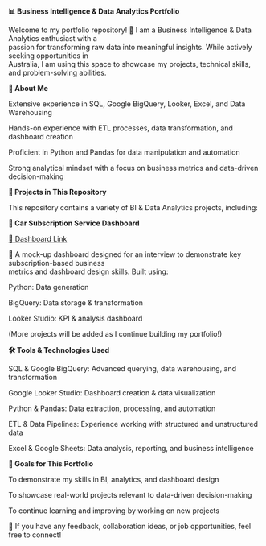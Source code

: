 **📊 Business Intelligence & Data Analytics Portfolio**

Welcome to my portfolio repository! 👋 I am a Business Intelligence & Data Analytics enthusiast with a <br>passion for transforming raw data into meaningful insights. While actively seeking opportunities in <br>Australia, I am using this space to showcase my projects, technical skills, and problem-solving abilities.
<br>

**🚀 About Me**

Extensive experience in SQL, Google BigQuery, Looker, Excel, and Data Warehousing

Hands-on experience with ETL processes, data transformation, and dashboard creation

Proficient in Python and Pandas for data manipulation and automation

Strong analytical mindset with a focus on business metrics and data-driven decision-making
<br>

**📂 Projects in This Repository**

This repository contains a variety of BI & Data Analytics projects, including:
<br>

**🚗 Car Subscription Service Dashboard**

[🔗 Dashboard Link](https://lookerstudio.google.com/reporting/c05cc1e8-e857-4adf-904e-38214b20ce79)

📌 A mock-up dashboard designed for an interview to demonstrate key subscription-based business <br>metrics and dashboard design skills. Built using:

Python: Data generation

BigQuery: Data storage & transformation

Looker Studio: KPI & analysis dashboard

(More projects will be added as I continue building my portfolio!)
<br>

**🛠️ Tools & Technologies Used**

SQL & Google BigQuery: Advanced querying, data warehousing, and transformation

Google Looker Studio: Dashboard creation & data visualization

Python & Pandas: Data extraction, processing, and automation

ETL & Data Pipelines: Experience working with structured and unstructured data

Excel & Google Sheets: Data analysis, reporting, and business intelligence
<br>

**🎯 Goals for This Portfolio**

To demonstrate my skills in BI, analytics, and dashboard design

To showcase real-world projects relevant to data-driven decision-making

To continue learning and improving by working on new projects
<br>

📩 If you have any feedback, collaboration ideas, or job opportunities, feel free to connect!

